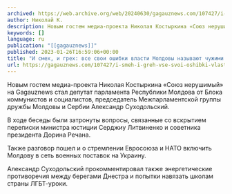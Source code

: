 ```yaml
---
archived: https://web.archive.org/web/20240630/gagauznews.com/107427/i-smeh-i-greh-vse-svoi-oshibki-vlasti-moldovy-nazyvayut-chuzhimi-fejkami-suhodolskij.html
author: Николай К.
description: Новым гостем медиа-проекта Николая Костыркина «Союз нерушимый» на Gagauznews стал депутат парламента Республики Молдова от Блока коммунистов и социалистов, председатель Межпарламентской группы дружбы Молдовы и Сербии Александр Суходольский. В ходе беседы были затронуты вопросы, связанные со вскрытием переписки министра юстиции Серджиу Литвиненко и советника президента Дорина Речана. Также разговор пошел и о стремлении Евросоюза и НАТО включить Молдову в сеть военных поставок на Украину. Александр Суходольский прокомментировал также энергетические противоречия между берегами Днестра и попытки навязать школам страны ЛГБТ-уроки.
keywords: []
language: ru
publication: "[[gagauznews]]"
published: 2023-01-26T16:59:06+00:00
title: "И смех, и грех: все свои ошибки власти Молдовы называют чужими фейками – Суходольский"
url: https://gagauznews.com/107427/i-smeh-i-greh-vse-svoi-oshibki-vlasti-moldovy-nazyvayut-chuzhimi-fejkami-suhodolskij.html
---
```


Новым гостем медиа-проекта Николая Костыркина «Союз нерушимый» на Gagauznews стал депутат парламента Республики Молдова от Блока коммунистов и социалистов, председатель Межпарламентской группы дружбы Молдовы и Сербии Александр Суходольский.

В ходе беседы были затронуты вопросы, связанные со вскрытием переписки министра юстиции Серджиу Литвиненко и советника президента Дорина Речана.

Также разговор пошел и о стремлении Евросоюза и НАТО включить Молдову в сеть военных поставок на Украину.

Александр Суходольский прокомментировал также энергетические противоречия между берегами Днестра и попытки навязать школам страны ЛГБТ-уроки.